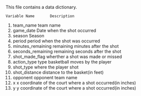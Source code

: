 This file contains a data dictionary.
    
    Variable Name       Description                       
1.  team_name           team name
2.  game_date           Date when the shot occurred
3.  season              Season                        
4.  period              period when the shot was occurred     
5.  minutes_remaining   remaining minutes after the shot  
6.  seconds_remaining   remaining seconds after the shot  
7.  shot_made_flag      wherther a shot was made or missed
8.  action_type         type basketball moves by the player
9.  shot_type           where the player shot      
10. shot_distance       distance to the basket(in feet)
11. opponent            opponent team name
12. x                   x coordinate of the court where a shot occurred(in inches)
13. y                   y coordinate of the court where a shot occurred(in inches)
